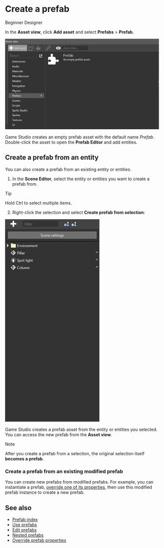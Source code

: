 # Create a prefab
<span class="label label-doc-level">Beginner</span>
<span class="label label-doc-audience">Designer</span>

In the **Asset view**, click **Add asset** and select **Prefabs** > **Prefab**.

![Create a prefab from the Asset View](media/create-prefab-from-asset-view.png)

Game Studio creates an empty prefab asset with the default name *Prefab*. Double-click the asset to open the **Prefab Editor** and add entities.

## Create a prefab from an entity

You can also create a prefab from an existing entity or entities.

1. In the **Scene Editor**, select the entity or entities you want to create a prefab from.
>[!Tip] 
> Hold Ctrl to select multiple items.

2. Right-click the selection and select **Create prefab from selection**:

![Create a prefab from selection](media/create-prefab-from-selection.gif)

Game Studio creates a prefab asset from the entity or entities you selected. You can access the new prefab from the **Asset view**. 

>[!Note]
>After you create a prefab from a selection, the original selection itself **becomes a prefab**.

### Create a prefab from an existing modified prefab

You can create new prefabs from modified prefabs. For example, you can instantiate a prefab, [override one of its properties](override-prefab-properties.md), then use this modified prefab instance to create a new prefab.

## See also

* [Prefab index](prefabs.md)
* [Use prefabs](use-prefabs.md)
* [Edit prefabs](edit-prefabs.md)
* [Nested prefabs](nested-prefabs.md)
* [Override prefab properties](override-prefab-properties.md)